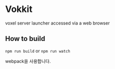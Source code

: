 # Vokkit
voxel server launcher accessed via a web browser

## How to build
`npm run build` or `npm run watch`

webpack을 사용합니다.
